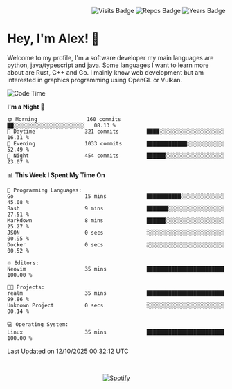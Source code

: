 <p align="right">
  <img src="https://komarev.com/ghpvc/?username=alextibtab" alt="Visits Badge">
  <img src="https://img.shields.io/badge/dynamic/json?url=https%3A%2F%2Fapi.github.com%2Fusers%2FAlextibtab&query=%24.public_repos&label=Repos" alt="Repos Badge">
  <img src="https://github-badges-api-l4jk.vercel.app/api/years/Alextibtab" alt="Years Badge">
</p>

<h1 align="left">Hey, I'm Alex! 💽 </h1>

Welcome to my profile, I'm a software developer my main languages are python, java/typescript and java. Some languages I want to learn more about are Rust, C++ and Go. I mainly know web development but am interested in graphics programming using OpenGL or Vulkan.

<!--START_SECTION:waka-->
![Code Time](http://img.shields.io/badge/Code%20Time-194%20hrs%2052%20mins-blue)

**I'm a Night 🦉** 

```text
🌞 Morning                160 commits         ██░░░░░░░░░░░░░░░░░░░░░░░   08.13 % 
🌆 Daytime                321 commits         ████░░░░░░░░░░░░░░░░░░░░░   16.31 % 
🌃 Evening                1033 commits        █████████████░░░░░░░░░░░░   52.49 % 
🌙 Night                  454 commits         ██████░░░░░░░░░░░░░░░░░░░   23.07 % 
```


📊 **This Week I Spent My Time On** 

```text
💬 Programming Languages: 
Go                       15 mins             ███████████░░░░░░░░░░░░░░   45.08 % 
Bash                     9 mins              ███████░░░░░░░░░░░░░░░░░░   27.51 % 
Markdown                 8 mins              ██████░░░░░░░░░░░░░░░░░░░   25.27 % 
JSON                     0 secs              ░░░░░░░░░░░░░░░░░░░░░░░░░   00.95 % 
Docker                   0 secs              ░░░░░░░░░░░░░░░░░░░░░░░░░   00.52 % 

🔥 Editors: 
Neovim                   35 mins             █████████████████████████   100.00 % 

🐱‍💻 Projects: 
realm                    35 mins             █████████████████████████   99.86 % 
Unknown Project          0 secs              ░░░░░░░░░░░░░░░░░░░░░░░░░   00.14 % 

💻 Operating System: 
Linux                    35 mins             █████████████████████████   100.00 % 
```


 Last Updated on 12/10/2025 00:32:12 UTC
<!--END_SECTION:waka-->
&nbsp;<div align="center">
  [![Spotify](https://spotify-now-playing-wine-six.vercel.app/api/spotify?border_color=ffffff)](https://open.spotify.com/user/pmo1v2ejnt42kgp5jar5drtag)
</div>

